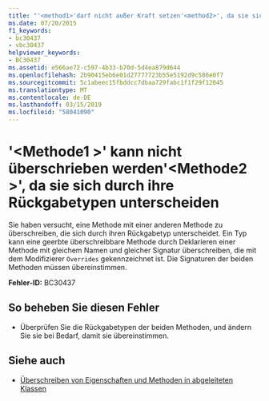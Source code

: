 ```yaml
---
title: "'<method1>'darf nicht außer Kraft setzen'<method2>', da sie sich durch ihre Rückgabetypen unterscheiden"
ms.date: 07/20/2015
f1_keywords:
- bc30437
- vbc30437
helpviewer_keywords:
- BC30437
ms.assetid: e566ae72-c597-4b33-b70d-5d4ea879d644
ms.openlocfilehash: 2b90415eb6e01d27777723b55e5192d9c586e0f7
ms.sourcegitcommit: 5c1abeec15fbddcc7dbaa729fabc1f1f29f12045
ms.translationtype: MT
ms.contentlocale: de-DE
ms.lasthandoff: 03/15/2019
ms.locfileid: "58041090"
---
```

# <a name="method1-cannot-override-method2-because-they-differ-by-their-return-types"></a>'\<Methode1 >' kann nicht überschrieben werden'\<Methode2 >', da sie sich durch ihre Rückgabetypen unterscheiden
Sie haben versucht, eine Methode mit einer anderen Methode zu überschreiben, die sich durch ihren Rückgabetyp unterscheidet. Ein Typ kann eine geerbte überschreibbare Methode durch Deklarieren einer Methode mit gleichem Namen und gleicher Signatur überschreiben, die mit dem Modifizierer `Overrides` gekennzeichnet ist. Die Signaturen der beiden Methoden müssen übereinstimmen.  
  
 **Fehler-ID:** BC30437  
  
## <a name="to-correct-this-error"></a>So beheben Sie diesen Fehler  
  
-   Überprüfen Sie die Rückgabetypen der beiden Methoden, und ändern Sie sie bei Bedarf, damit sie übereinstimmen.  
  
## <a name="see-also"></a>Siehe auch

- [Überschreiben von Eigenschaften und Methoden in abgeleiteten Klassen](~/docs/visual-basic/programming-guide/language-features/objects-and-classes/inheritance-basics.md#overriding-properties-and-methods-in-derived-classes)
